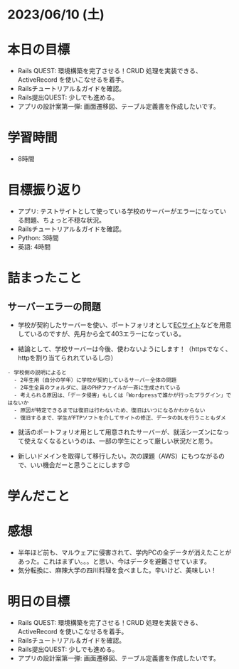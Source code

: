 # 2023/06/10 (土)

# 本日の目標

- Rails QUEST: 環境構築を完了させる！CRUD 処理を実装できる、ActiveRecord を使いこなせるを着手。
- Railsチュートリアル＆ガイドを確認。
- Rails提出QUEST: 少しでも進める。
- アプリの設計案第一弾: 画面遷移図、テーブル定義書を作成したいです。

# 学習時間
- 8時間

# 目標振り返り

- アプリ: テストサイトとして使っている学校のサーバーがエラーになっている問題、ちょっと不穏な状況。
- Railsチュートリアル＆ガイドを確認。
- Python: 3時間
- 英語: 4時間


# 詰まったこと

## サーバーエラーの問題

- 学校が契約したサーバーを使い、ポートフォリオとして[ECサイト](http://cbc-gict.net/pinna/pinna/)などを用意しているのですが、先月から全て403エラーになっている。

- 結論として、学校サーバーは今後、使わないようにします！（httpsでなく、httpを割り当てられれているし🙃）

```
- 学校側の説明によると
  - 2年生用（自分の学年）に学校が契約しているサーバー全体の問題
  - 2年生全員のフォルダに、謎のPHPファイルが一斉に生成されている
  - 考えられる原因は、「データ侵害」もしくは「Wordpressで誰かが行ったプラグイン」ではないか
  - 原因が特定できるまでは復旧は行わないため、復旧はいつになるかわからない
  - 復旧するまで、学生がFTPソフトを介してサイトの修正、データのDLを行うこともダメ
```

- 就活のポートフォリオ用として用意されたサーバーが、就活シーズンになって使えなくなるというのは、一部の学生にとって厳しい状況だと思う。

- 新しいドメインを取得して移行したい。次の課題（AWS）にもつながるので、いい機会だーと思うことにします😌

# 学んだこと

# 感想

- 半年ほど前も、マルウェアに侵害されて、学内PCの全データが消えたことがあった。これはまずい。。。と思い、今はデータを避難させています。
- 気分転換に、麻辣大学の四川料理を食べました。辛いけど、美味しい！

# 明日の目標

- Rails QUEST: 環境構築を完了させる！CRUD 処理を実装できる、ActiveRecord を使いこなせるを着手。
- Railsチュートリアル＆ガイドを確認。
- Rails提出QUEST: 少しでも進める。
- アプリの設計案第一弾: 画面遷移図、テーブル定義書を作成したいです。
